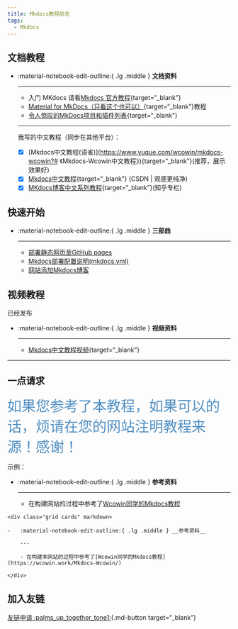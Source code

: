 ```yaml
---
title: Mkdocs教程前言
tags:
  - Mkdocs
---
```


## 文档教程

<div class="grid cards" markdown>

-   :material-notebook-edit-outline:{ .lg .middle } __文档资料__

    ---
    - 入门 MKdocs 请看[Mkdocs 官方教程](https://www.mkdocs.org/user-guide/writing-your-docs/){target=“_blank”}
    - [Material for MkDocs（只看这个也可以）](https://squidfunk.github.io/mkdocs-material/){target=“_blank”}教程  
    - [令人惊叹的MkDocs项目和插件列表](https://github.com/mkdocs/catalog#-theming){target=“_blank”}
    --- 
    我写的中文教程（同步在其他平台）：  

    - [x] [Mkdocs中文教程(语雀)](https://www.yuque.com/wcowin/mkdocs-wcowin?# 《Mkdocs-Wcowin中文教程》){target=“_blank”}(推荐，展示效果好)  
    - [x] [Mkdocs中文教程](https://blog.csdn.net/m0_63203517/category_12472184.html?spm=1001.2014.3001.5482){target=“_blank”} (CSDN | 观感更纯净)    
    - [x] [MKdocs博客中文系列教程](https://www.zhihu.com/column/c_1754218140098387968){target=“_blank”}(知乎专栏)  

</div>



<!-- 入门 MKdocs 请看官方教程:   
[Mkdocs 官方教程](https://www.mkdocs.org/user-guide/writing-your-docs/){target=“_blank”}

Mkdocs Materials 教程:   
[Mkdocs Materials](https://squidfunk.github.io/mkdocs-material/){target=“_blank”}

我写的中文教程（同步在其他平台）：    
[Mkdocs中文教程](https://blog.csdn.net/m0_63203517/category_12472184.html?spm=1001.2014.3001.5482){target=“_blank”} (CSDN | 观感更纯净)    
[MKdocs博客中文系列教程](https://www.zhihu.com/column/c_1754218140098387968){target=“_blank”}(知乎专栏)   -->

## 快速开始

<div class="grid cards" markdown>

-   :material-notebook-edit-outline:{ .lg .middle } __三部曲__

    ---
    - [部署静态网页至GitHub pages](mkdocs1.md)
    - [Mkdocs部署配置说明(mkdocs.yml)](mkdocs2.md)
    - [网站添加Mkdocs博客](mkdocsblog.md)

</div>

## 视频教程


已经发布  


<div class="grid cards" markdown>

-   :material-notebook-edit-outline:{ .lg .middle } __视频资料__

    ---

    - [Mkdocs中文教程视频](https://space.bilibili.com/1407028951/lists/4566631?type=series){target=“_blank”}

</div>



<!-- <style>
/* 隐藏导航栏和目录 */
.md-sidebar--primary, .md-nav--secondary {
    display: none;
}

/* 调整中间内容的宽度 */
.md-main {
    width: 130%;
    margin: 0 auto;
    padding: 0 20px; 
}
</style> -->
---

## 一点请求

<font  color= #518FC1 size=6 class="ml3">如果您参考了本教程，如果可以的话，烦请在您的网站注明教程来源！感谢！</font>
<script src="https://cdnjs.cloudflare.com/ajax/libs/animejs/2.0.2/anime.min.js"></script>

示例：
<div class="grid cards" markdown>

-   :material-notebook-edit-outline:{ .lg .middle } __参考资料__

    ---

    - 在构建网站的过程中参考了[Wcowin同学的Mkdocs教程](https://wcowin.work/Mkdocs-Wcowin/)

</div>

```
<div class="grid cards" markdown>

-   :material-notebook-edit-outline:{ .lg .middle } __参考资料__

    ---

    - 在构建本网站的过程中参考了[Wcowin同学的Mkdocs教程](https://wcowin.work/Mkdocs-Wcowin/)

</div>
```

## 加入友链

[友链申请 :palms_up_together_tone1:](https://wcowin.work/link.html){.md-button target=“_blank”}